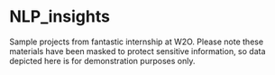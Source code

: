 # NLP_insights
Sample projects from fantastic internship at W2O. Please note these materials have been masked to protect sensitive information, so data depicted here is for demonstration purposes only.
